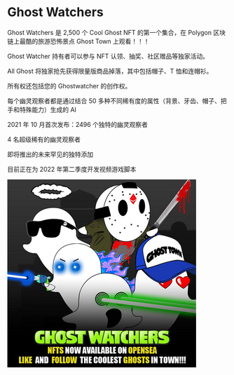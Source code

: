 # Ghost Watchers

Ghost Watchers 是 2,500 个 Cool Ghost NFT 的第一个集合，在 Polygon 区块链上最酷的旅游恐怖景点 Ghost Town 上观看！！！

Ghost Watcher 持有者可以参与 NFT 认领、抽奖、社区赠品等独家活动。

All Ghost 将独家抢先获得限量版商品掉落，其中包括帽子、T 恤和连帽衫。

所有权还包括您的 Ghostwatcher 的创作权。

每个幽灵观察者都是通过结合 50 多种不同稀有度的属性（背景、牙齿、帽子、把手和特殊能力）生成的 AI

2021 年 10 月首次发布：2496 个独特的幽灵观察者

4 名超级稀有的幽灵观察者

即将推出的未来罕见的独特添加

目前正在为 2022 年第二季度开发视频游戏脚本

![nft](1661418625370.png)
